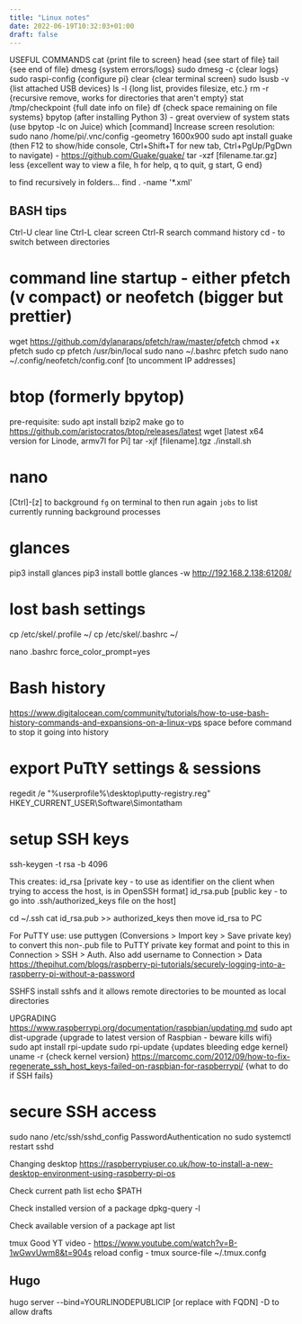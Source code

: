 ```yaml
---
title: "Linux notes"
date: 2022-06-19T10:32:03+01:00
draft: false
---
```

USEFUL COMMANDS
cat {print file to screen}
head {see start of file}
tail {see end of file}
dmesg {system errors/logs}
sudo dmesg -c {clear logs}
sudo raspi-config {configure pi}
clear {clear terminal screen}
sudo lsusb -v {list attached USB devices}
ls -l {long list, provides filesize, etc.}
rm -r {recursive remove, works for directories that aren't empty}
stat /tmp/checkpoint {full date info on file}
df {check space remaining on file systems}
bpytop (after installing Python 3) - great overview of system stats (use bpytop -lc on Juice)
which [command]
Increase screen resolution:
sudo nano /home/pi/.vnc/config
-geometry 1600x900
sudo apt install guake (then F12 to show/hide console, Ctrl+Shift+T for new tab, Ctrl+PgUp/PgDwn to navigate) - https://github.com/Guake/guake/
tar -xzf [filename.tar.gz]
less {excellent way to view a file, h for help, q to quit, g start, G end}

to find recursively in folders...
find . -name '*.xml'

## BASH tips
Ctrl-U clear line
Ctrl-L clear screen
Ctrl-R search command history
cd - to switch between directories

# command line startup - either pfetch (v compact) or neofetch (bigger but prettier)
wget https://github.com/dylanaraps/pfetch/raw/master/pfetch
chmod +x pfetch
sudo cp pfetch /usr/bin/local
sudo nano ~/.bashrc
pfetch
sudo nano ~/.config/neofetch/config.conf [to uncomment IP addresses]

# btop (formerly bpytop)
pre-requisite: sudo apt install bzip2 make
go to https://github.com/aristocratos/btop/releases/latest
wget [latest x64 version for Linode, armv7l for Pi]
tar -xjf [filename].tgz
./install.sh

# nano
[Ctrl]-[z] to background
`fg` on terminal to then run again
`jobs` to list currently running background processes

# glances
pip3 install glances
pip3 install bottle
glances -w
http://192.168.2.138:61208/

# lost bash settings
cp /etc/skel/.profile ~/
cp /etc/skel/.bashrc ~/

nano .bashrc
force_color_prompt=yes

# Bash history
https://www.digitalocean.com/community/tutorials/how-to-use-bash-history-commands-and-expansions-on-a-linux-vps
space before command to stop it going into history

# export PuTtY settings & sessions
regedit /e "%userprofile%\desktop\putty-registry.reg" HKEY_CURRENT_USER\Software\Simontatham

# setup SSH keys
ssh-keygen -t rsa -b 4096

This creates:
id_rsa [private key - to use as identifier on the client when trying to access the host, is in OpenSSH format]
id_rsa.pub [public key - to go into .ssh/authorized_keys file on the host]

cd ~/.ssh
cat id_rsa.pub >> authorized_keys
then move id_rsa to PC

For PuTTY use:
use puttygen (Conversions > Import key > Save private key) to convert this non-.pub file to PuTTY private key format and point to this in Connection > SSH > Auth. Also add username to Connection > Data
https://thepihut.com/blogs/raspberry-pi-tutorials/securely-logging-into-a-raspberry-pi-without-a-password

SSHFS
install sshfs and it allows remote directories to be mounted as local directories

UPGRADING
https://www.raspberrypi.org/documentation/raspbian/updating.md
sudo apt dist-upgrade {upgrade to latest version of Raspbian - beware kills wifi}
sudo apt install rpi-update
sudo rpi-update {updates bleeding edge kernel}
uname -r {check kernel version}
https://marcomc.com/2012/09/how-to-fix-regenerate_ssh_host_keys-failed-on-raspbian-for-raspberrypi/ {what to do if SSH fails}

# secure SSH access
sudo nano /etc/ssh/sshd_config
PasswordAuthentication no
sudo systemctl restart sshd

Changing desktop
https://raspberrypiuser.co.uk/how-to-install-a-new-desktop-environment-using-raspberry-pi-os

Check current path list
echo $PATH

Check installed version of a package
dpkg-query -l <packagename>

Check available version of a package
apt list <packagename>

tmux
Good YT video - https://www.youtube.com/watch?v=B-1wGwvUwm8&t=904s
reload config - tmux source-file ~/.tmux.confg

## Hugo
hugo server --bind=YOURLINODEPUBLICIP [or replace with FQDN]
-D to allow drafts
